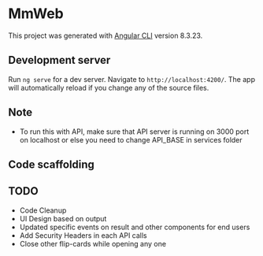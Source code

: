 # MmWeb

This project was generated with [Angular CLI](https://github.com/angular/angular-cli) version 8.3.23.

## Development server

Run `ng serve` for a dev server. Navigate to `http://localhost:4200/`. The app will automatically reload if you change any of the source files.

## Note

* To run this with API, make sure that API server is running on 3000 port on localhost or else you need to change API_BASE in services folder

## Code scaffolding


## TODO 

* Code Cleanup
* UI Design based on output
* Updated specific events on result and other components for end users
* Add Security Headers in each API calls
* Close other flip-cards while opening any one